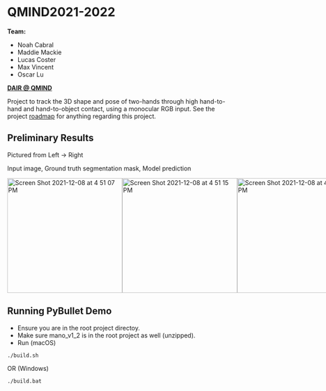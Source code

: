 # QMIND2021-2022

**Team:**
- Noah Cabral
- Maddie Mackie
- Lucas Coster 
- Max Vincent 
- Oscar Lu


**<a style="text-align:left" href="https://qmind.ca/#Research">
DAIR @ QMIND
</a>**

Project to track the 3D shape and pose of two-hands through high hand-to-hand and hand-to-object contact, using a monocular RGB input.
See the project <a href="/TODO.md">roadmap</a> for anything regarding this project.

## Preliminary Results

Pictured from Left -> Right

Input image, Ground truth segmentation mask, Model prediction


<div style="display:flex; flex-direction:row;">


<img width="264" alt="Screen Shot 2021-12-08 at 4 51 07 PM" src="https://user-images.githubusercontent.com/38915815/145290279-1e4a2250-e7be-48fc-b3dc-30ecf2a63d03.png">
<img width="264" alt="Screen Shot 2021-12-08 at 4 51 15 PM" src="https://user-images.githubusercontent.com/38915815/145290290-48eac1cf-21da-481c-bd0d-6c582623b976.png">
<img width="264" alt="Screen Shot 2021-12-08 at 4 51 33 PM" src="https://user-images.githubusercontent.com/38915815/145290292-f546ce0f-7178-49d0-9504-8d227f0ebacc.png">

  </div>

## Running PyBullet Demo

- Ensure you are in the root project directoy.
- Make sure mano_v1_2 is in the root project as well (unzipped).
- Run (macOS)
```bash
./build.sh
``` 
OR (Windows)
```
./build.bat
```



